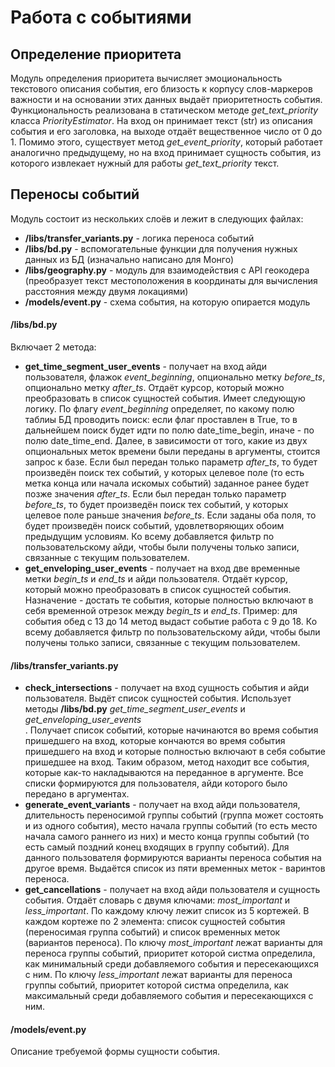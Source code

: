 <h1>Работа с событиями</h1>

<h2>Определение приоритета</h2>

Модуль определения приоритета вычисляет эмоциональность текстового описания события, его близость к корпусу слов-маркеров важности и на основании этих данных выдаёт приоритетность события. Функциональность реализована в статическом методе <i>get_text_priority</i> класса <i>PriorityEstimator</i>. На вход он принимает текст (str) из описания события и его заголовка, на выходе отдаёт вещественное число от 0 до 1. Помимо этого, существует метод <i>get_event_priority</i>, который работает аналогично предыдущему, но на вход принимает сущность события, из которого извлекает нужный для работы <i>get_text_priority</i> текст.


<h2>Переносы событий</h2>

Модуль состоит из нескольких слоёв и лежит в следующих файлах:
<ul>
    <li><b>/libs/transfer_variants.py</b> - логика переноса событий</li>
    <li><b>/libs/bd.py</b> - вспомогательные функции для получения нужных данных из БД (изначально написано для Монго)</li>
    <li><b>/libs/geography.py</b> - модуль для взаимодействия с API геокодера (преобразует текст местоположения в координаты для вычисления расстояния между двумя локациями)</li>
    <li><b>/models/event.py</b> - схема события, на которую опирается модуль</li>
</ul>

<h4>/libs/bd.py</h4>
Включает 2 метода:
<ul>
    <li><b>get_time_segment_user_events</b> - получает на вход айди пользователя, флажок <i>event_beginning</i>, опционально метку <i>before_ts</i>, опционально метку <i>after_ts</i>. Отдаёт курсор, который можно преобразовать в список сущностей события. Имеет следующую логику. По флагу <i>event_beginning</i> определяет, по какому полю таблиы БД проводить поиск: если флаг проставлен в True, то в дальнейшем поиск будет идти по полю date_time_begin, иначе - по полю date_time_end. Далее, в зависимости от того, какие из двух опциональных меток времени были переданы в аргументы, стоится запрос к базе. Если был передан только параметр <i>after_ts</i>, то будет произведён поиск тех событий, у которых целевое поле (то есть метка конца или начала искомых событий) заданное ранее будет позже значения <i>after_ts</i>. Если был передан только параметр <i>before_ts</i>, то будет произведён поиск тех событий, у которых целевое поле раньше значения <i>before_ts</i>. Если заданы оба поля, то будет произведён поиск событий, удовлетворяющих обоим предыдущим условиям. Ко всему добавляется фильтр по пользовательскому айди, чтобы были получены только записи, связанные с текущим пользователем.</li>
    <li><b>get_enveloping_user_events</b> - получает на вход две временные метки <i>begin_ts</i> и <i>end_ts</i> и айди пользователя. Отдаёт курсор, который можно преобразовать в список сущностей события. Назначение - достать те события, которые полностью включают в себя временной отрезок между <i>begin_ts</i> и <i>end_ts</i>. Пример: для события обед с 13 до 14 метод выдаст событие работа с 9 до 18. Ко всему добавляется фильтр по пользовательскому айди, чтобы были получены только записи, связанные с текущим пользователем.</li>
</ul>


<h4>/libs/transfer_variants.py</h4>
<ul>
    <li><b>check_intersections</b> - получает на вход сущность события и айди пользователя. Выдёт список сущностей события. Использует методы <b>/libs/bd.py</b> <i>get_time_segment_user_events</i> и <i>get_enveloping_user_events</i></li>. Получает список событий, которые начинаются во время события пришедшего на вход, которые кончаются во время события пришедшего на вход и которые полностью включают в себя событие пришедшее на вход. Таким образом, метод находит все события, которые как-то накладываются на переданное в аргументе. Все списки формируются для пользователя, айди которого было передано в аргументах.</li>
    <li><b>generate_event_variants</b> - получает на вход айди пользователя, длительность переносимой группы событий (группа может состоять и из одного события), место начала группы событий (то есть место начала самого раннего из них) и место конца группы событий (то есть самый поздний конец входящих в группу событий). Для данного пользователя формируются варианты переноса события на другое время. Выдаётся список из пяти временных меток - варинтов переноса.</li>
    <li><b>get_cancellations</b> - получает на вход айди пользователя и сущность события. Отдаёт словарь с двумя ключами: <i>most_important</i> и <i>less_important</i>. По каждому ключу лежит список из 5 кортежей. В каждом кортеже по 2 элемента: список сущностей события (переносимая группа событий) и список временных меток (вариантов переноса). По ключу <i>most_important</i> лежат варианты для переноса группы событий, приоритет которой систма определила, как минимальный среди добавляемого события и пересекающихся с ним. По ключу <i>less_important</i> лежат варианты для переноса группы событий, приоритет которой систма определила, как максимальный среди добавляемого события и пересекающихся с ним.</li>
</ul>


<h4>/models/event.py</h4>
Описание требуемой формы сущности события.
